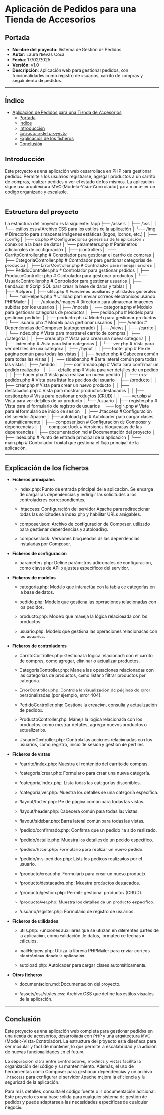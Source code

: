 # Aplicación de Pedidos para una Tienda de Accesorios

## Portada
- **Nombre del proyecto**: Sistema de Gestión de Pedidos
- **Autor**: Laura Nievas Coca
- **Fecha**: 17/02/2025
- **Versión**: v1.0
- **Descripción**: Aplicación web para gestionar pedidos, con funcionalidades como registro de usuarios, carrito de compras y seguimiento de pedidos.

---

## Índice
- [Aplicación de Pedidos para una Tienda de Accesorios](#aplicación-de-pedidos-para-una-tienda-de-accesorios)
  - [Portada](#portada)
  - [Índice](#índice)
  - [Introducción](#introducción)
  - [Estructura del proyecto](#estructura-del-proyecto)
  - [Explicación de los ficheros](#explicación-de-los-ficheros)
  - [Conclusión](#conclusión)

## Introducción
Este proyecto es una aplicación web desarrollada en PHP para gestionar pedidos. Permite a los usuarios registrarse, agregar productos a un carrito de compras, realizar pedidos y ver el estado de los mismos. La aplicación sigue una arquitectura MVC (Modelo-Vista-Controlador) para mantener un código organizado y escalable.

---

## Estructura del proyecto
La estructura del proyecto es la siguiente:
/app
├── /assets
│   ├── /css
│   │   └── estilos.css      # Archivo CSS para los estilos de la aplicación
│   └── /img                 # Directorio para almacenar imágenes estáticas (logos, iconos, etc.)
│
├── /config
│   ├── db.php              # Configuraciones generales de la aplicación y conexión a la base de datos
│   └── parameters.php      # Parámetros adicionales de configuración
│
├── /controllers
│   ├── CarritoController.php  # Controlador para gestionar el carrito de compras
│   ├── CategoriaController.php # Controlador para gestionar categorías de productos
│   ├── ErrorController.php     # Controlador para manejar errores
│   ├── PedidoController.php    # Controlador para gestionar pedidos
│   ├── ProductoController.php  # Controlador para gestionar productos
│   └── UsuarioController.php   # Controlador para gestionar usuarios
│
├── tienda.sql        # Script SQL para crear la base de datos y tablas
│ 
│   
├── /helpers
│   ├── utils.php                 # Funciones auxiliares y utilidades generales
│   └── mailHelpers.php           # Utilidad para enviar correos electrónicos usando PHPMailer
│
├── /uploads/images             # Directorio para almacenar imágenes subidas por los usuarios
│
|
├── /models
│   ├── categoria.php       # Modelo para gestionar categorías de productos
│   ├── pedido.php          # Modelo para gestionar pedidos
│   ├── producto.php        # Modelo para gestionar productos
│   └── usuario.php         # Modelo para gestionar usuarios
│
├── /vendor                 # Dependencias de Composer (autogenerado)
│
├── /views
│   ├── /carrito
│   │   └── index.php       # Vista para mostrar el carrito de compras
│   ├── /categoria
│   │   ├── crear.php       # Vista para crear una nueva categoría
│   │   ├── index.php       # Vista para listar categorías
│   │   └── ver.php         # Vista para ver detalles de una categoría
│   ├── /layout
│   │   ├── footer.php      # Pie de página común para todas las vistas
│   │   ├── header.php      # Cabecera común para todas las vistas
│   │   └── sidebar.php     # Barra lateral común para todas las vistas
│   ├── /pedido
│   │   ├── confirmado.php   # Vista para confirmar un pedido realizado
│   │   ├── detalle.php      # Vista para ver detalles de un pedido
│   │   ├── hacer.php        # Vista para realizar un nuevo pedido
│   │   └── mis-pedidos.php  # Vista para listar los pedidos del usuario
│   ├── /producto
│   │   ├── crear.php       # Vista para crear un nuevo producto
│   │   ├── destacados.php  # Vista para mostrar productos destacados
│   │   ├── gestion.php     # Vista para gestionar productos (CRUD)
│   │   └── ver.php         # Vista para ver detalles de un producto
│   └── /usuario
│       ├── register.php    # Vista para el formulario de registro de usuarios
│       └── login.php       # Vista para el formulario de inicio de sesión
│
│
├── .htaccess               # Configuración del servidor Apache
│
├── autoload.php            # Autoloader para cargar clases automáticamente
│
├── composer.json           # Configuración de Composer y dependencias
│
├── composer.lock           # Versiones bloqueadas de las dependencias
│
├── documentacion.md        # Documentación del proyecto
│
├── index.php               # Punto de entrada principal de la aplicación
│
└── main.php                # Controlador frontal que gestiona el flujo principal de la aplicación.

---

## Explicación de los ficheros
- **Ficheros principales**
  - index.php: Punto de entrada principal de la aplicación. Se encarga de cargar las dependencias y redirigir las        solicitudes a los controladores correspondientes.

  - .htaccess: Configuración del servidor Apache para redireccionar todas las solicitudes a index.php y habilitar URLs amigables.

  - composer.json: Archivo de configuración de Composer, utilizado para gestionar dependencias y autoloading.

  - composer.lock: Versiones bloqueadas de las dependencias instaladas por Composer.

- **Ficheros de configuración**
  - parameters.php: Define parámetros adicionales de configuración, como claves de API o ajustes específicos del servidor.

- **Ficheros de modelos**
  - categoria.php: Modelo que interactúa con la tabla de categorías en la base de datos.

  - pedido.php: Modelo que gestiona las operaciones relacionadas con los pedidos.

  - producto.php: Modelo que maneja la lógica relacionada con los productos.

  - usuario.php: Modelo que gestiona las operaciones relacionadas con los usuarios.

- **Ficheros de controladores**
  - CarritoController.php: Gestiona la lógica relacionada con el carrito de compras, como agregar, eliminar o actualizar productos.

  - CategoriaController.php: Maneja las operaciones relacionadas con las categorías de productos, como listar o filtrar productos por categoría.

  - ErrorController.php: Controla la visualización de páginas de error personalizadas (por ejemplo, error 404).

  - PedidoController.php: Gestiona la creación, consulta y actualización de pedidos.

  - ProductoController.php: Maneja la lógica relacionada con los productos, como mostrar detalles, agregar nuevos productos o actualizarlos.

  - UsuarioController.php: Controla las acciones relacionadas con los usuarios, como registro, inicio de sesión y gestión de perfiles.

- **Ficheros de vistas**
  - /carrito/index.php: Muestra el contenido del carrito de compras.

  - /categoria/crear.php: Formulario para crear una nueva categoría.

  - /categoria/index.php: Lista todas las categorías disponibles.

  - /categoria/ver.php: Muestra los detalles de una categoría específica.

  - /layout/footer.php: Pie de página común para todas las vistas.

  - /layout/header.php: Cabecera común para todas las vistas.

  - /layout/sidebar.php: Barra lateral común para todas las vistas.

  - /pedido/confirmado.php: Confirma que un pedido ha sido realizado.

  - /pedido/detalle.php: Muestra los detalles de un pedido específico.

  - /pedido/hacer.php: Formulario para realizar un nuevo pedido.

  - /pedido/mis-pedidos.php: Lista los pedidos realizados por el usuario.

  - /producto/crear.php: Formulario para crear un nuevo producto.

  - /producto/destacados.php: Muestra productos destacados.

  - /producto/gestion.php: Permite gestionar productos (CRUD).

  - /producto/ver.php: Muestra los detalles de un producto específico.

  - /usuario/register.php: Formulario de registro de usuarios.

- **Ficheros de utilidades**
  - utils.php: Funciones auxiliares que se utilizan en diferentes partes de la aplicación, como validación de datos, formateo de fechas o cálculos.

  - mailHelpers.php: Utiliza la librería PHPMailer para enviar correos electrónicos desde la aplicación.
   
  - autoload.php: Autoloader para cargar clases automáticamente.

- **Otros ficheros**
  - documentacion.md: Documentación del proyecto.

  - /assets/css/styles.css: Archivo CSS que define los estilos visuales de la aplicación.

---

## Conclusión
Este proyecto es una aplicación web completa para gestionar pedidos en una tienda de accesorios, desarrollada con PHP y una arquitectura MVC (Modelo-Vista-Controlador). La estructura del proyecto está diseñada para ser modular y fácil de mantener, lo que permite la escalabilidad y la adición de nuevas funcionalidades en el futuro. 

La separación clara entre controladores, modelos y vistas facilita la organización del código y su mantenimiento. Además, el uso de herramientas como Composer para gestionar dependencias y un archivo `.htaccess` para configurar el servidor Apache mejora la eficiencia y la seguridad de la aplicación.

Para más detalles, consulta el código fuente o la documentación adicional. Este proyecto es una base sólida para cualquier sistema de gestión de pedidos y puede adaptarse a las necesidades específicas de cualquier negocio.